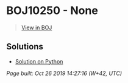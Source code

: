 # BOJ10250 - None

> [View in BOJ](https://www.acmicpc.net/problem/10250)

## Solutions
- [Solution on Python](10250.py)


_Page built: Oct 26 2019 14:27:16 (W+42, UTC)_
